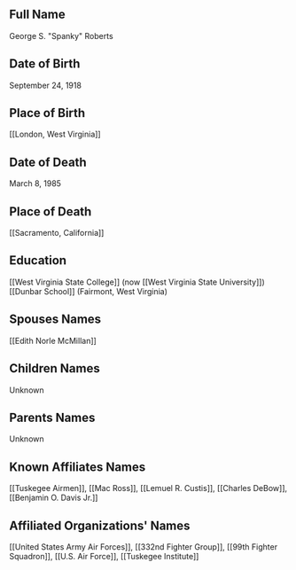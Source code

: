 ## Full Name
George S. "Spanky" Roberts

## Date of Birth
September 24, 1918

## Place of Birth
[[London, West Virginia]]

## Date of Death
March 8, 1985

## Place of Death
[[Sacramento, California]]

## Education
[[West Virginia State College]] (now [[West Virginia State University]])
[[Dunbar School]] (Fairmont, West Virginia)


## Spouses Names
[[Edith Norle McMillan]]

## Children Names
Unknown

## Parents Names
Unknown

## Known Affiliates Names
[[Tuskegee Airmen]], [[Mac Ross]], [[Lemuel R. Custis]], [[Charles DeBow]], [[Benjamin O. Davis Jr.]]

## Affiliated Organizations' Names
[[United States Army Air Forces]], [[332nd Fighter Group]], [[99th Fighter Squadron]], [[U.S. Air Force]], [[Tuskegee Institute]]
